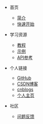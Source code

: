 <!-- _navbar.md -->

* 首页
  * [简介](/)
  * [快速开始](/quickstart)

* 学习资源
  * [教程](/tutorials)
  * [示例](/examples)
  * [API参考](/api)

* 个人链接
  * [GitHub](https://github.com/RichXan)
  * [CSDN博客](https://blog.csdn.net/m0_74280172)
  * [cnblogs](https://www.cnblogs.com/richxan)
  * [个人主页](/about)

* 社区
  * [问题反馈](https://github.com/RichXan/xblog/issues)